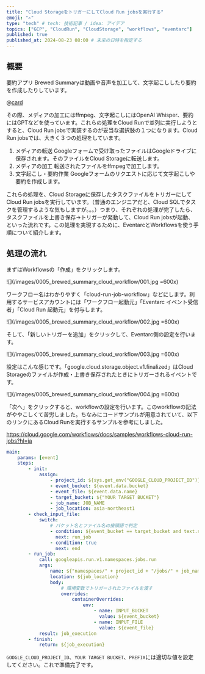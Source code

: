 ```yaml
---
title: "Cloud StorageをトリガーにしてCloud Run jobsを実行する"
emoji: "✍"
type: "tech" # tech: 技術記事 / idea: アイデア
topics: ["GCP", "CloudRun", "CloudStorage", "workflows", "eventarc"]
published: true
published_at: 2024-08-23 08:00 # 未来の日時を指定する
---
```


## 概要

要約アプリ Brewed Summaryは動画や音声を加工して、文字起こししたり要約を作成したりしています。

@[card](https://sites.google.com/view/brewed-summary/ja?authuser=0)

その際、メディアの加工にはffmpeg、文字起こしにはOpenAI Whisper、要約にはGPTなどを使っています。これらの処理をCloud Runで並列に実行しようとすると、Cloud Run jobsで実装するのが妥当な選択肢の１つになります。Cloud Run jobsでは、大きく３つの処理をしています。

1. メディアの転送
   Googleフォームで受け取ったファイルはGoogleドライブに保存されます。そのファイルをCloud Storageに転送します。
2. メディアの加工
   転送されたファイルをffmpegで加工します。
3. 文字起こし・要約作業
   Googleフォームのリクエストに応じて文字起こしや要約を作成します。

これらの処理を、Cloud Storageに保存したタスクファイルをトリガーにしてCloud Run jobsを実行しています。（普通のエンジニアだと、Cloud SQLでタスクを管理するような気もしますが。。。）つまり、それぞれの処理が完了したら、タスクファイルを上書き保存→トリガーが発動して、Cloud Run jobsが起動、といった流れです。この処理を実現するために、EventarcとWorkflowsを使う手順について紹介します。

## 処理の流れ

まずはWorkflowsの「作成」をクリックします。

![](/images/0005_brewed_summary_cloud_workflow/001.jpg =600x)

ワークフロー名はわかりやすく「cloud-run-job-workflow」などにします。利用するサービスアカウントには「ワークフロー起動元」「Eventarc イベント受信者」「Cloud Run 起動元」を付与します。

![](/images/0005_brewed_summary_cloud_workflow/002.jpg =600x)

そして、「新しいトリガーを追加」をクリックして、Eventarc側の設定を行います。

![](/images/0005_brewed_summary_cloud_workflow/003.jpg =600x)

設定はこんな感じです。「google.cloud.storage.object.v1.finalized」はCloud Storageのファイルが作成・上書き保存されたときにトリガーされるイベントです。

![](/images/0005_brewed_summary_cloud_workflow/004.jpg =600x)

「次へ」をクリックすると、workflowの設定を行います。このworkflowの記法がややこしくて苦労しました。ちなみにコードサンプルが用意されていて、以下のリンクにあるCloud Runを実行するサンプルを参考にしました。

https://cloud.google.com/workflows/docs/samples/workflows-cloud-run-jobs?hl=ja

```yaml
main:
    params: [event]
    steps:
        - init:
            assign:
                - project_id: ${sys.get_env("GOOGLE_CLOUD_PROJECT_ID")}
                - event_bucket: ${event.data.bucket}
                - event_file: ${event.data.name}
                - target_bucket: ${"YOUR TARGET BUCKET"}
                - job_name: JOB_NAME
                - job_location: asia-northeast1
        - check_input_file:
            switch:
                # バケット名とファイル名の接頭語で判定
                - condition: ${event_bucket == target_bucket and text.substring(event_file, 0, 5) == "PREFIX"}
                  next: run_job
                - condition: true
                  next: end
        - run_job:
            call: googleapis.run.v1.namespaces.jobs.run
            args:
                name: ${"namespaces/" + project_id + "/jobs/" + job_name}
                location: ${job_location}
                body:
                    # 環境変数でトリガーされたファイルを渡す
                    overrides:
                        containerOverrides:
                            env:
                                - name: INPUT_BUCKET
                                  value: ${event_bucket}
                                - name: INPUT_FILE
                                  value: ${event_file}
            result: job_execution
        - finish:
            return: ${job_execution}
```

```GOOGLE_CLOUD_PROJECT_ID```、```YOUR TARGET BUCKET```、```PREFIX```には適切な値を設定してください。これで準備完了です。